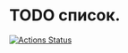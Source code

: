 # TODO список.

[![Actions Status](https://github.com/alxkzncoff/job4j_todo/workflows/java-ci/badge.svg)](https://github.com/alxkzncoff/job4j_todo/actions)